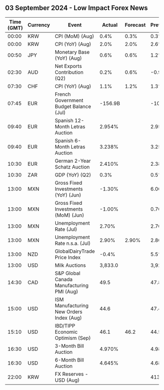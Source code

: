 ## 03 September 2024 - Low Impact Forex News

| Time (GMT) | Currency | Event | Actual | Forecast | Previous |
|------|----------|-------|--------|----------|----------|
| 00:00 | KRW | CPI (MoM) (Aug) | 0.4% | 0.3% | 0.3% |
| 00:00 | KRW | CPI (YoY) (Aug) | 2.0% | 2.0% | 2.6% |
| 00:50 | JPY | Monetary Base (YoY) (Aug) | 0.6% | 0.6% | 1.2% |
| 02:30 | AUD | Net Exports Contribution (Q2) | 0.2% | 0.6% | -0.9% |
| 07:30 | CHF | CPI (YoY) (Aug) | 1.1% | 1.2% | 1.3% |
| 07:45 | EUR | French Government Budget Balance (Jul) | -156.9B |  | -103.5B |
| 09:40 | EUR | Spanish 12-Month Letras Auction | 2.954% |  | 2.954% |
| 09:40 | EUR | Spanish 6-Month Letras Auction | 3.238% |  | 3.252% |
| 10:30 | EUR | German 2-Year Schatz Auction | 2.410% |  | 2.380% |
| 10:30 | ZAR | GDP (YoY) (Q2) | 0.3% |  | 0.5% |
| 13:00 | MXN | Gross Fixed Investments (YoY) (Jun) | -1.30% |  | 6.00% |
| 13:00 | MXN | Gross Fixed Investments (MoM) (Jun) | -1.00% |  | 0.70% |
| 13:00 | MXN | Unemployment Rate (Jul) | 2.70% |  | 2.70% |
| 13:00 | MXN | Unemployment Rate n.s.a. (Jul) | 2.90% | 2.90% | 2.80% |
| 13:00 | NZD | GlobalDairyTrade Price Index | -0.4% |  | 5.5% |
| 13:00 | USD | Milk Auctions | 3,833.0 |  | 3,920.0 |
| 14:30 | CAD | S&P Global Canada Manufacturing PMI (Aug) | 49.5 |  | 47.8 |
| 15:00 | USD | ISM Manufacturing New Orders Index (Aug) | 44.6 |  | 47.4 |
| 15:10 | USD | IBD/TIPP Economic Optimism (Sep) | 46.1 | 46.2 | 44.5 |
| 16:30 | USD | 3-Month Bill Auction | 4.970% |  | 4.980% |
| 16:30 | USD | 6-Month Bill Auction | 4.645% |  | 4.685% |
| 22:00 | KRW | FX Reserves - USD (Aug) |  |  | 413.51B |
